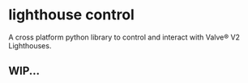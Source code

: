 # lighthouse control

A cross platform python library to control and interact with Valve® V2 Lighthouses.

## WIP...